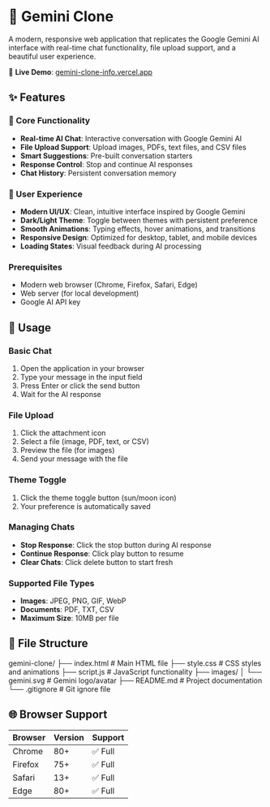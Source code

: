 # 🤖 Gemini Clone

A modern, responsive web application that replicates the Google Gemini AI interface with real-time chat functionality, file upload support, and a beautiful user experience.

🔗 **Live Demo**: [gemini-clone-info.vercel.app](https://gemini-clone-info.vercel.app/)

## ✨ Features
### 🎯 Core Functionality
- **Real-time AI Chat**: Interactive conversation with Google Gemini AI
- **File Upload Support**: Upload images, PDFs, text files, and CSV files
- **Smart Suggestions**: Pre-built conversation starters
- **Response Control**: Stop and continue AI responses
- **Chat History**: Persistent conversation memory

### 🎨 User Experience
- **Modern UI/UX**: Clean, intuitive interface inspired by Google Gemini
- **Dark/Light Theme**: Toggle between themes with persistent preference
- **Smooth Animations**: Typing effects, hover animations, and transitions
- **Responsive Design**: Optimized for desktop, tablet, and mobile devices
- **Loading States**: Visual feedback during AI processing

### Prerequisites
- Modern web browser (Chrome, Firefox, Safari, Edge)
- Web server (for local development)
- Google AI API key

## 📖 Usage

### Basic Chat
1. Open the application in your browser
2. Type your message in the input field
3. Press Enter or click the send button
4. Wait for the AI response

### File Upload
1. Click the attachment icon
2. Select a file (image, PDF, text, or CSV)
3. Preview the file (for images)
4. Send your message with the file

### Theme Toggle
1. Click the theme toggle button (sun/moon icon)
2. Your preference is automatically saved

### Managing Chats
- **Stop Response**: Click the stop button during AI response
- **Continue Response**: Click play button to resume
- **Clear Chats**: Click delete button to start fresh

### Supported File Types
- **Images**: JPEG, PNG, GIF, WebP
- **Documents**: PDF, TXT, CSV
- **Maximum Size**: 10MB per file

## 📁 File Structure

gemini-clone/
├── index.html              # Main HTML file
├── style.css               # CSS styles and animations
├── script.js               # JavaScript functionality
├── images/
│   └── gemini.svg          # Gemini logo/avatar
├── README.md               # Project documentation
└── .gitignore              # Git ignore file


## 🌐 Browser Support

| Browser | Version | Support |
|---------|---------|---------|
| Chrome | 80+ | ✅ Full |
| Firefox | 75+ | ✅ Full |
| Safari | 13+ | ✅ Full |
| Edge | 80+ | ✅ Full |
